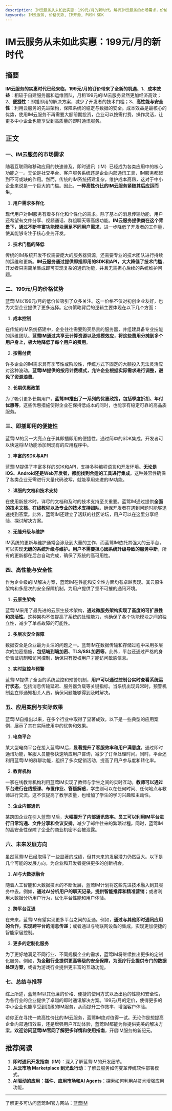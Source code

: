 ```yaml
---
description: IM云服务从未如此实惠：199元/月的新时代。解析IM云服务的市场需求，价格优势，便捷性，性能与安全性，应用案例与效果，未来发展方向。
keywords: IM云服务, 价格优势, IM开源, PUSH SDK
---
```

# IM云服务从未如此实惠：199元/月的新时代

## 摘要

**IM云服务的实惠时代已经来临，199元/月的订价带来了全新的机遇**。1、**成本效益**：相较于自建服务器和运维团队，月租199元的IM云服务显然更加经济高效；2、**便捷性**：即插即用的解决方案，减少了开发者的技术门槛；3、**高性能与安全性**：利用云服务的先进架构，保障系统的稳定与数据的安全。成本效益是最核心的优势，使用IM云服务不再需要大额前期投资，企业可以按需付费，操作灵活，让更多中小企业也能享受到高质量的即时通讯服务。

## 正文

### 一、IM云服务的市场需求

随着互联网和移动应用的快速普及，即时通讯（IM）已经成为各类应用中的核心功能之一。无论是社交平台、客户服务系统还是企业内部通讯工具，IM服务都起到不可或缺的作用。然而，传统的IM系统搭建复杂，维护成本高昂，这对于中小企业来说是一个巨大的门槛。因此，**一种高性价比的IM云服务紧随其后应运而生**。

1. **用户需求多样化**

 现代用户对IM服务有着多样化和个性化的需求。除了基本的消息传输功能，用户还希望有文件分享、视频通话、群组聊天等高级功能。**IM云服务提供商在这个背景下，通过不断丰富功能模块满足不同用户需求**，进一步降低了开发者的工作量，使其能够专注于核心业务开发。

2. **技术门槛的降低**

 传统的IM系统开发不仅需要庞大的服务器资源，还需要专业的技术团队进行持续的运维和更新。**IM云服务通过提供即插即用的SDK和API，大大降低了技术门槛**，开发者只需简单集成即可实现复杂的通讯功能，并且无需担心后续的系统维护问题。

### 二、199元/月的价格优势

蓝莺IM以199元/月的低价位吸引了众多关注。这一价格不仅对初创企业友好，也为大型企业提供了更多选择。定价策略背后的逻辑主要体现在以下几个方面：

1. **成本控制**
 
 在传统的IM系统搭建中，企业往往需要购买昂贵的服务器，并组建具备专业技能的运维团队。**蓝莺IM通过共享云计算资源以及规模效应，将这些费用分摊到多个用户身上，极大地降低了每个用户的费用**。

2. **按需付费**

 许多企业的IM需求具有季节性或阶段性，传统方式下固定的大额投入无法灵活应对这种波动。**蓝莺IM提供的按月计费模式，允许企业根据实际需求进行调整，避免了资源浪费**。

3. **长期优惠政策**

 为了吸引更多长期用户，**蓝莺IM推出了一系列的优惠政策，包括季度折扣、年付优惠等**。这些优惠措施使得企业在保持低成本的同时，也能享有稳定可靠的高品质服务。

### 三、即插即用的便捷性

蓝莺IM的另一大亮点在于其即插即用的便捷性。通过简单的SDK集成，开发者可以快速将IM功能添加到现有的应用程序中。

1. **丰富的SDK与API**

 蓝莺IM提供了丰富多样的SDK和API，支持多种编程语言和开发环境。**无论是iOS、Android还是Web开发者，都能找到合适的工具进行集成**。这种兼容性确保了各类企业无需进行大量代码改写，就能享用先进的IM功能。

2. **详细的文档和技术支持**

 在使用新技术时，详尽的文档和及时的技术支持至关重要。蓝莺IM通过提供**全面的技术文档、在线教程以及专业的技术支持团队**，确保开发者在遇到问题时能够迅速找到答案。此外，蓝莺IM还建立了活跃的社区论坛，用户可以在这里分享经验、探讨解决方案。

3. **无缝升级与维护**

 IM系统的更新与维护通常会涉及到大量的工作，而蓝莺IM依托其强大的云平台，可以实现**无缝的系统升级与维护。用户不需要担心因系统升级导致的服务中断**，所有的更新都在后台自动完成，确保了系统的高可用性。

### 四、高性能与安全性

作为企业级的IM解决方案，蓝莺IM在性能和安全性方面均有卓越表现。其云原生架构和多层次的安全保障机制，为用户提供了坚不可摧的通讯环境。

1. **云原生架构**

 蓝莺IM采用了最先进的云原生技术架构，**通过微服务架构实现了高度的可扩展性和灵活性**。这种架构不仅提高了系统的处理能力，也确保了各个功能模块之间的独立性，减少了单点故障的可能性。

2. **多层次安全保障**

 数据安全是企业最为关注的问题之一。蓝莺IM在数据传输和存储过程中采用多层次的加密措施，**包括端到端加密、TLS/SSL加密等**。此外，平台还通过严格的身份验证机制和访问控制，确保只有授权用户才能访问敏感信息。

3. **实时监控与预警**

 蓝莺IM提供了全面的系统监控和预警机制，**用户可以通过控制台实时查看系统运行状态**，包括消息传输延迟、服务器负载等关键指标。当系统出现异常时，预警机制会立即通知相关人员，确保问题能够得到及时解决。

### 五、应用案例与实际效果

蓝莺IM自推出以来，在多个行业中取得了显著成效。以下是一些典型的应用案例，展示了其在实际使用中的优势和效果。

1. **电商平台**

 某大型电商平台在接入蓝莺IM后，**显著提升了客服效率和用户满意度**。通过即时通讯功能，客服人员能够快速响应用户咨询，减少了订单处理时间。同时，平台还利用蓝莺IM的群聊功能，组织了多次促销活动，提高了用户参与度和转化率。

2. **教育机构**

 一家在线教育机构利用蓝莺IM实现了教师与学生之间的实时互动。**教师可以通过平台进行在线授课、布置作业、答疑解惑**，学生则可以在任何时间、任何地点与教师进行交流。这不仅提高了教学质量，也增加了学生的学习兴趣和主动性。

3. **企业内部通讯**

 某跨国企业在引入蓝莺IM后，**大幅提升了内部通讯效率。员工可以利用IM平台进行日常沟通、文件分享和会议安排**，减少了邮件往来的繁琐过程。同时，蓝莺IM的高安全性保障了企业的商业机密不会被泄露。

### 六、未来发展方向

虽然蓝莺IM已经取得了一些显著的成绩，但其未来的发展潜力仍然巨大。以下是几个可能的发展方向，为企业和开发者提供更多的创新机会。

1. **AI与大数据融合**

 随着人工智能和大数据技术的不断发展，蓝莺IM计划将这些先进技术融入到其服务中去。例如，**通过AI分析用户的聊天记录，提供智能推荐和精准营销**；或者利用大数据分析用户行为，优化平台性能和用户体验。

2. **跨平台互通**

 在未来，蓝莺IM有望实现更多平台之间的互通。例如，**通过与其他即时通讯应用的合作，实现跨平台的消息传递**；或者通过与物联网设备的集成，实现更加便捷的智能家居控制。

3. **更多的定制化服务**

 为了更好地满足不同行业、不同规模企业的需求，蓝莺IM将继续推出更多的定制化服务。例如，**为金融行业提供更高等级的安全保障，为医疗行业提供专门的数据处理方案**，或者为游戏行业提供更丰富的互动功能。

### 七、总结与推荐

综上所述，蓝莺IM以其低廉的价格、便捷的使用方式以及出色的性能和安全性，为各行业的企业提供了卓越的即时通讯解决方案。199元/月的定价，使得更多的中小企业也能享受到顶级的IM服务，从而提升工作效率、增强客户体验。

若你正在寻找一款高性价比的IM云服务，蓝莺IM绝对值得一试。无论你是想提高企业内部通讯效率，还是增强用户互动体验，蓝莺IM都能为你提供完美的解决方案。**欢迎访问蓝莺IM官网了解更多详情和使用指南**，开启IM服务的新纪元。

## 推荐阅读

1. **即时通讯开发指南（IM）**：深入了解蓝莺IM的开发细节。
2. **从云市场 Marketplace 到光盘行动**：了解云服务如何变革传统软件部署模式。
3. **AI驱动的应用：插件、应用市场和AI Agents**：探索如何利用AI技术增强应用功能。

---

了解更多可访问蓝莺IM官方网站：[蓝莺IM](https://lanyingim.com)